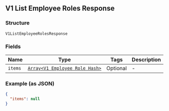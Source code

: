 ## V1 List Employee Roles Response

### Structure

`V1ListEmployeeRolesResponse`

### Fields

| Name | Type | Tags | Description |
|  --- | --- | --- | --- |
| `items` | [`Array<V1 Employee Role Hash>`](/doc/models/v1-employee-role.md) | Optional | - |

### Example (as JSON)

```json
{
  "items": null
}
```

